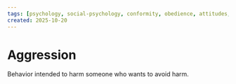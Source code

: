 ```yaml
---
tags: [psychology, social-psychology, conformity, obedience, attitudes, attribution, prejudice, aggression, prosocial]
created: 2025-10-20
---
```

# Aggression

Behavior intended to harm someone who wants to avoid harm.
